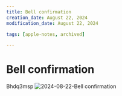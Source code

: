 ```yaml
---
title: Bell confirmation
creation_date: August 22, 2024
modification_date: August 22, 2024

tags: [apple-notes, archived]

---
```



# Bell confirmation

Bhdq3msp
![2024-08-22-Bell confirmation](images/2024-08-22-Bell%20confirmation.png)


